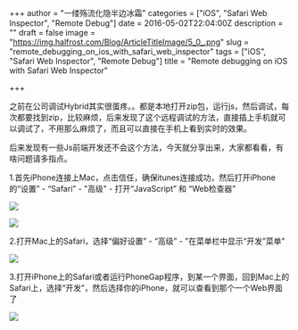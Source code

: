 +++
author = "一缕殇流化隐半边冰霜"
categories = ["iOS", "Safari Web Inspector", "Remote Debug"]
date = 2016-05-02T22:04:00Z
description = ""
draft = false
image = "https://img.halfrost.com/Blog/ArticleTitleImage/5_0_.png"
slug = "remote_debugging_on_ios_with_safari_web_inspector"
tags = ["iOS", "Safari Web Inspector", "Remote Debug"]
title = "Remote debugging on iOS with Safari Web Inspector"

+++


之前在公司调试Hybrid其实很蛋疼。。都是本地打开zip包，运行js，然后调试，每次都要找到zip，比较麻烦，后来发现了这个远程调试的方法，直接插上手机就可以调试了，不用那么麻烦了，而且可以直接在手机上看到实时的效果。

后来发现有一些Js前端开发还不会这个方法，今天就分享出来，大家都看看，有啥问题请多指点。

1.首先iPhone连接上Mac，点击信任，确保itunes连接成功，然后打开iPhone的“设置” - “Safari” - "高级" -  打开“JavaScript” 和 “Web检查器”


![](https://img.halfrost.com/Blog/ArticleImage/5_2.png)

![](https://img.halfrost.com/Blog/ArticleImage/5_3.png)

2.打开Mac上的Safari，选择“偏好设置” - “高级” - "在菜单栏中显示“开发”菜单"


![](https://img.halfrost.com/Blog/ArticleImage/5_4.png)

3.打开iPhone上的Safari或者运行PhoneGap程序，到某一个界面，回到Mac上的Safari上，选择“开发”，然后选择你的iPhone，就可以查看到那个一个Web界面了

![](https://img.halfrost.com/Blog/ArticleImage/5_5.png)

